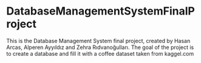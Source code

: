 # DatabaseManagementSystemFinalProject

This is the Database Management System final project, created by Hasan Arcas, Alperen Ayyıldız and Zehra Rıdvanoğulları.
The goal of the project is to create a database and fill it with a coffee dataset taken from kaggel.com
